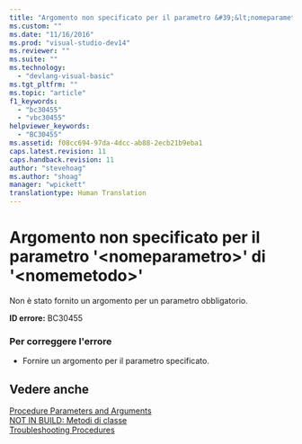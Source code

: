 ```yaml
---
title: "Argomento non specificato per il parametro &#39;&lt;nomeparametro&gt;&#39; di &#39;&lt;nomemetodo&gt;&#39; | Microsoft Docs"
ms.custom: ""
ms.date: "11/16/2016"
ms.prod: "visual-studio-dev14"
ms.reviewer: ""
ms.suite: ""
ms.technology: 
  - "devlang-visual-basic"
ms.tgt_pltfrm: ""
ms.topic: "article"
f1_keywords: 
  - "bc30455"
  - "vbc30455"
helpviewer_keywords: 
  - "BC30455"
ms.assetid: f08cc694-97da-4dcc-ab88-2ecb21b9eba1
caps.latest.revision: 11
caps.handback.revision: 11
author: "stevehoag"
ms.author: "shoag"
manager: "wpickett"
translationtype: Human Translation
---
```

# Argomento non specificato per il parametro &#39;&lt;nomeparametro&gt;&#39; di &#39;&lt;nomemetodo&gt;&#39;
Non è stato fornito un argomento per un parametro obbligatorio.  
  
 **ID errore:** BC30455  
  
### Per correggere l'errore  
  
-   Fornire un argomento per il parametro specificato.  
  
## Vedere anche  
 [Procedure Parameters and Arguments](../../visual-basic/programming-guide/language-features/procedures/procedure-parameters-and-arguments.md)   
 [NOT IN BUILD: Metodi di classe](http://msdn.microsoft.com/it-it/326214bb-6367-48e7-bb24-714844791400)   
 [Troubleshooting Procedures](../../visual-basic/programming-guide/language-features/procedures/troubleshooting-procedures.md)